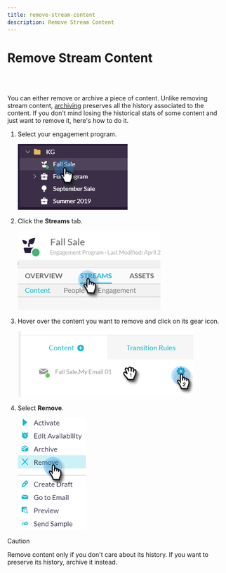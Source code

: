 ```yaml
---
title: remove-stream-content
description: Remove Stream Content
---
```


# Remove Stream Content

<br>&nbsp;

You can either remove or archive a piece of content. Unlike removing stream content, [archiving](/help/sky/archive-and-unarchive-stream-content.md) preserves all the history associated to the content. If you don't mind losing the historical stats of some content and just want to remove it, here's how to do it.

1. Select your engagement program.

   ![Image One](/help/sky/assets/engagement-programs/remove-stream-content/remove-stream-content-1.png)

1. Click the **Streams** tab.

   ![Image Two](/help/sky/assets/engagement-programs/remove-stream-content/remove-stream-content-2.png)

1. Hover over the content you want to remove and click on its gear icon.

   ![Image Three](/help/sky/assets/engagement-programs/remove-stream-content/remove-stream-content-3.png)

1. Select **Remove**.

   ![Image Four](/help/sky/assets/engagement-programs/remove-stream-content/remove-stream-content-4.png)

>[!CAUTION]
>
>Remove content only if you don't care about its history. If you
>want to preserve its history, archive it instead.
